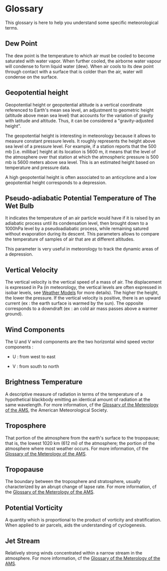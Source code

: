 # Glossary

This glossary is here to help you understand some specific meteorological terms.

<a name="dew-point"></a>

## Dew Point

The dew point is the temperature to which air must be cooled to become saturated with water vapor. When further cooled, the airborne water vapour will condense to form liquid water (dew). When air cools to its dew point through contact with a surface that is colder than the air, water will condense on the surface.

<a name="geopotential-height"></a>

## Geopotential height

Geopotential height or geopotential altitude is a vertical coordinate referenced to Earth's mean sea level, an adjustment to geometric height (altitude above mean sea level) that accounts for the variation of gravity with latitude and altitude. Thus, it can be considered a "gravity-adjusted height". 

The geopotential height is interesting in meteorology because it allows to measure constant pressure levels. It roughly represents the height above sea level of a pressure level. For example, if a station reports that the 500 mb [i.e. millibar] height at its location is 5600 m, it means that the level of the atmosphere over that station at which the atmospheric pressure is 500 mb is 5600 meters above sea level. This is an estimated height based on temperature and pressure data.

A high geopotential height is often associated to an anticyclone and a low geopotential height corresponds to a depression.

<a name="potential-temp"></a>

## Pseudo-adiabatic Potential Temperature of The Wet Bulb

It indicates the temperature of an air particle would have if it is raised by an adiabatic process until its condensation level, then brought down to a 1000hPa level by a pseudoadiabatic process, while remaining satured without evaporation during its descent. This parameters allows to compare the temperature of samples of air that are at different altitudes.

This parameter is very useful in meteorology to track the dynamic areas of a depression. 

<a name="vertical-velocity"></a>

## Vertical Velocity

The vertical velocity is the vertical speed of a mass of air. The displacement is expressed in Pa (in meteorology, the vertical levels are often expressed in isobar levels, see [Weather Models](../data/weather-models/) for more details). The higher the height, the lower the pressure. If the vertical velocity is positive, there is an upward current (ex : the earth surface is warmed by the sun). The opposite corresponds to a downdraft (ex : an cold air mass passes above a warmer ground).

<a name="wind-comp"></a>

## Wind Components

The U and V wind components are the two horizontal wind speed vector components :

* U : from west to east
  
* V : from south to north

<a name="brightness_t"></a>

## Brightness Temperature

A descriptive measure of radiation in terms of the temperature of a hypothetical blackbody emitting an identical amount of radiation at the same wavelength. For more information, cf the [Glossary of the Meterology of the AMS](https://glossary.ametsoc.org/wiki/Brightness_temperature), the American Meteorological Society.

<a name="troposphere"></a>

## Troposphere

That portion of the atmosphere from the earth's surface to the tropopause; that is, the lowest 1020 km (612 mi) of the atmosphere; the portion of the atmosphere where most weather occurs. For more information, cf the [Glossary of the Meterology of the AMS](https://glossary.ametsoc.org/wiki/Troposphere). 

<a name="tropopause"></a>

## Tropopause 

The boundary between the troposphere and stratosphere, usually characterized by an abrupt change of lapse rate. For more information, cf the [Glossary of the Meterology of the AMS](https://glossary.ametsoc.org/wiki/Tropopause). 


<a name="pot-vorticity"></a>

## Potential Vorticity

A quantity which is proportional to the product of vorticity and stratification. When applied to air parcels, aids the understanding of cyclogenesis. 

<a name="jet-stream"></a>

## Jet Stream 

Relatively strong winds concentrated within a narrow stream in the atmosphere. For more information, cf the [Glossary of the Meterology of the AMS](https://glossary.ametsoc.org/wiki/Jet_stream).



